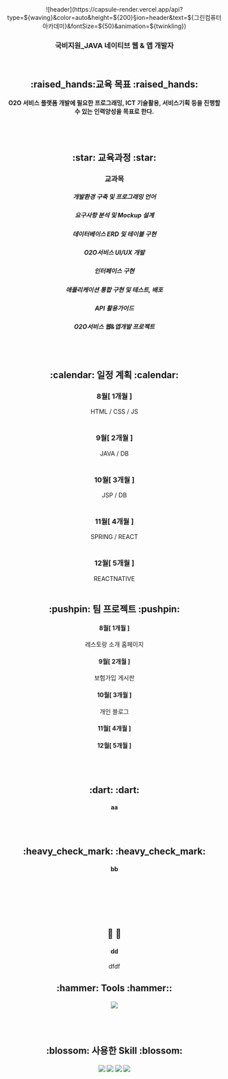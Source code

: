 <div align=center>
  ![header](https://capsule-render.vercel.app/api?type=${waving}&color=auto&height=${200}&section=header&text=${그린컴퓨터 아카데미}&fontSize=${50}&animation=${twinkling})

  <h3> 국비지원_JAVA 네이티브 웹 & 앱 개발자 </h3> <br>
  
  <h2> :raised_hands:교육 목표 :raised_hands: </h2>
  <h4> O2O 서비스 플랫폼 개발에 필요한 프로그래밍, ICT 기술활용, 서비스기획 등을 진행할 수 있는 인력양성을 목표로 한다. </h4> <br><br>
  
  <h2> :star: 교육과정 :star: </h2>
  <h3> 교과목 </h3>
  <h5> 개발환경 구축 및 프로그래밍 언어 </h5>
  <h5> 요구사항 분석 및 Mockup 설계 </h5>
  <h5> 데이터베이스 ERD 및 테이블 구현 </h5>
  <h5> O2O서비스 UI/UX 개발 </h5>
  <h5> 인터페이스 구현 </h5>
  <h5> 애플리케이션 통합 구현 및 테스트, 배포 </h5>
  <h5> API 활용가이드 </h5>
  <h5> O2O서비스 웹&앱개발 프로젝트 </h5> <br><br>
  
  <h2> :calendar: 일정 계획 :calendar: </h2>
  <h3> 8월[ 1개월 ] </h3>
   HTML / CSS / JS <br> <br>
  <h3> 9월[ 2개월 ] </h3>
   JAVA / DB <br> <br> 
  <h3> 10월[ 3개월 ] </h3>
   JSP / DB <br> <br> 
  <h3> 11월[ 4개월 ] </h3>
   SPRING / REACT <br> <br> 
  <h3> 12월[ 5개월 ] </h3>
   REACTNATIVE <br> <br> 

  <h2> :pushpin: 팀 프로젝트 :pushpin: </h2>
  <h4> 8월[ 1개월 ]</h4>
  레스토랑 소개 홈페이지 <br>
  <h4> 9월[ 2개월 ]</h4>
  보험가입 게시판<br>
  <h4> 10월[ 3개월 ]</h4>
  개인 블로그<br>
  <h4> 11월[ 4개월 ]</h4>
  
  <h4> 12월[ 5개월 ]</h4>
  <br><br>
</div>

<div align=center>
  <h2> :dart:  :dart: </h2>
  <h4> aa </h4> <br><br>

  <h2> :heavy_check_mark:  :heavy_check_mark: </h2>
  <h4> bb </h4> <br><br>
  
  
  
  <br><br><h2> :raised_hands:  :raised_hands: </h2>
  <h4> dd </h4>
  dfdf
  

  <h2> :hammer: Tools :hammer:: </h2>
  <h4> <img src="https://img.shields.io/badge/eclipse-2C2255?style=flat-square&logo=eclipse&logoColor=white"/> </h4> <br><br>
  
  <h2> :blossom: 사용한 Skill :blossom: </h2>
  <h4> <img src="https://img.shields.io/badge/HTML-E04F11?style=flat-square&logo=HTML5&logoColor=white"/> <img src="https://img.shields.io/badge/CSS-1342DD?style=flat-square&logo=CSS3&logoColor=white"/> <img src="https://img.shields.io/badge/JavaScript-FFCA28?style=flat-square&logo=JavaScript&logoColor=white"/> <img src="https://img.shields.io/badge/git-24292F?style=flat-square&logo=github&logoColor=white"/> </h4> <br><br>
  
 

</div>
